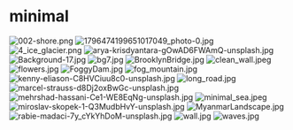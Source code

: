 # minimal
<img src="002-shore.png" alt="002-shore.png">

<img src="1796474199651017049_photo-0.jpg" alt="1796474199651017049_photo-0.jpg">

<img src="4_ice_glacier.png" alt="4_ice_glacier.png">

<img src="arya-krisdyantara-gOwAD6FWAmQ-unsplash.jpg" alt="arya-krisdyantara-gOwAD6FWAmQ-unsplash.jpg">

<img src="Background-17.jpg" alt="Background-17.jpg">

<img src="bg7.jpg" alt="bg7.jpg">

<img src="BrooklynBridge.jpg" alt="BrooklynBridge.jpg">

<img src="clean_wall.jpeg" alt="clean_wall.jpeg">

<img src="flowers.jpg" alt="flowers.jpg">

<img src="FoggyDam.jpg" alt="FoggyDam.jpg">

<img src="fog_mountain.jpg" alt="fog_mountain.jpg">

<img src="kenny-eliason-C8HVCiuu8c0-unsplash.jpg" alt="kenny-eliason-C8HVCiuu8c0-unsplash.jpg">

<img src="long_road.jpg" alt="long_road.jpg">

<img src="marcel-strauss-d8Dj2oxBwGc-unsplash.jpg" alt="marcel-strauss-d8Dj2oxBwGc-unsplash.jpg">

<img src="mehrshad-hassani-Ce1-WE8EqNg-unsplash.jpg" alt="mehrshad-hassani-Ce1-WE8EqNg-unsplash.jpg">

<img src="minimal_sea.jpeg" alt="minimal_sea.jpeg">

<img src="miroslav-skopek-1-Q3MudbHvY-unsplash.jpg" alt="miroslav-skopek-1-Q3MudbHvY-unsplash.jpg">

<img src="MyanmarLandscape.jpg" alt="MyanmarLandscape.jpg">

<img src="rabie-madaci-7y_cYkYhDoM-unsplash.jpg" alt="rabie-madaci-7y_cYkYhDoM-unsplash.jpg">

<img src="wall.jpg" alt="wall.jpg">

<img src="waves.jpg" alt="waves.jpg">
